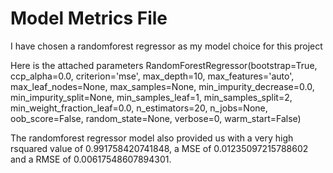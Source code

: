 # Model Metrics File

I have chosen a randomforest regressor as my model choice for this project 

Here is the attached parameters
RandomForestRegressor(bootstrap=True, ccp_alpha=0.0, criterion='mse',
                      max_depth=10, max_features='auto', max_leaf_nodes=None,
                      max_samples=None, min_impurity_decrease=0.0,
                      min_impurity_split=None, min_samples_leaf=1,
                      min_samples_split=2, min_weight_fraction_leaf=0.0,
                      n_estimators=20, n_jobs=None, oob_score=False,
                      random_state=None, verbose=0, warm_start=False)

The randomforest regressor model also provided us with a very high rsquared value of 0.991758420741848, a MSE of 0.01235097215788602 and a RMSE of 0.00617548607894301.
